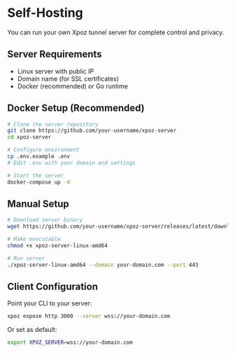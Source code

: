 # Self-Hosting

You can run your own Xpoz tunnel server for complete control and privacy.

## Server Requirements

- Linux server with public IP
- Domain name (for SSL certificates)
- Docker (recommended) or Go runtime

## Docker Setup (Recommended)

```bash
# Clone the server repository
git clone https://github.com/your-username/xpoz-server
cd xpoz-server

# Configure environment
cp .env.example .env
# Edit .env with your domain and settings

# Start the server
docker-compose up -d
```

## Manual Setup

```bash
# Download server binary
wget https://github.com/your-username/xpoz-server/releases/latest/download/xpoz-server-linux-amd64

# Make executable
chmod +x xpoz-server-linux-amd64

# Run server
./xpoz-server-linux-amd64 --domain your-domain.com --port 443
```

## Client Configuration

Point your CLI to your server:

```bash
xpoz expose http 3000 --server wss://your-domain.com
```

Or set as default:

```bash
export XPOZ_SERVER=wss://your-domain.com
```